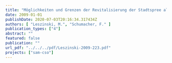 ```yaml
---
title: "Möglichkeiten und Grenzen der Revitalisierung der Stadtspree als Lebensraum für die Fischfauna"
date: 2009-01-01
publishDate: 2020-07-03T20:16:34.317434Z
authors: [ "Leszinski, M.", "Schumacher, F." ]
publication_types: ["4"]
abstract: ""
featured: false
publication: ""
url_pdf: "../../../pdf/Leszinski-2009-223.pdf"
projects: ["sam-cso"]
---
```


